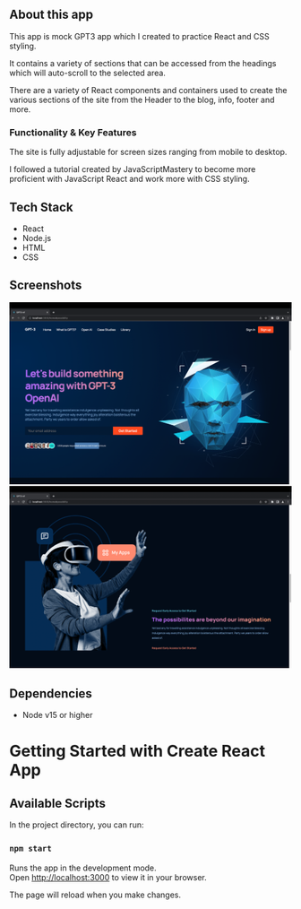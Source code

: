 ## About this app

This app is mock GPT3 app which I created to practice React and CSS styling.

It contains a variety of sections that can be accessed from the headings which will auto-scroll to the selected area.

There are a variety of React components and containers used to create the various sections of the site from the Header to the blog, info, footer and more.

### Functionality & Key Features

The site is fully adjustable for screen sizes ranging from mobile to desktop.

I followed a tutorial created by JavaScriptMastery to become more proficient with JavaScript React and work more with CSS styling.

## Tech Stack

- React
- Node.js
- HTML
- CSS

## Screenshots

!["Screenshot of Homepage"](https://github.com/zainab66/gpt2023/blob/main/docs/homepage.png?raw=true)
!["Screenshot OpenAI section"](https://github.com/zainab66/gpt2023/blob/main/docs/OpenAI.png?raw=true)

## Dependencies

- Node v15 or higher

# Getting Started with Create React App

## Available Scripts

In the project directory, you can run:

### `npm start`

Runs the app in the development mode.\
Open [http://localhost:3000](http://localhost:3000) to view it in your browser.

The page will reload when you make changes.
